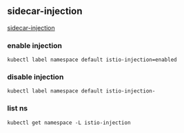 ## sidecar-injection
[sidecar-injection](https://istio.io/zh/docs/setup/kubernetes/sidecar-injection/)
### enable injection
`kubectl label namespace default istio-injection=enabled`

### disable injection

`kubectl label namespace default istio-injection-`


### list ns
`kubectl get namespace -L istio-injection`
